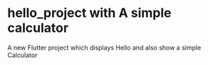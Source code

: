 # hello_project with A simple calculator

A new Flutter project which displays Hello and also show a simple Calculator


